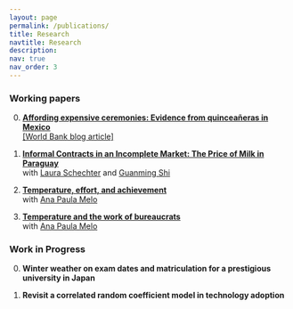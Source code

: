 ```yaml
---
layout: page
permalink: /publications/
title: Research
navtitle: Research
description: 
nav: true
nav_order: 3
---
```


### Working papers ###

0. **[Affording expensive ceremonies: Evidence from quinceañeras in Mexico](../assets/pdf/quinceaneras_paper.pdf)**  
[\[World Bank blog article\]](https://blogs.worldbank.org/impactevaluations/fancy-ceremonies-developing-countries-how-are-they-funded-and-what-are-economic)


0. **[Informal Contracts in an Incomplete Market: The Price of Milk in Paraguay](https://aae.wisc.edu/lschechter/Cheese.pdf)**  
with [Laura Schechter](https://aae.wisc.edu/lschechter/) and [Guanming Shi](https://aae.wisc.edu/faculty/gshi/)

0. **[Temperature, effort, and achievement](http://anapmelo.github.io/files/manuscript_MM2.pdf)**  
with [Ana Paula Melo](https://www.apmelo.com/)

0. **[Temperature and the work of bureaucrats](../assets/pdf/audit_paper.pdf)**  
with [Ana Paula Melo](https://www.apmelo.com/)

### Work in Progress ###

0. **Winter weather on exam dates and matriculation for a prestigious university in Japan**  

0. **Revisit a correlated random coefficient model in technology adoption**

